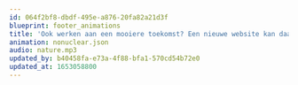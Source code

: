 ```yaml
---
id: 064f2bf8-dbdf-495e-a876-20fa82a21d3f
blueprint: footer_animations
title: 'Ook werken aan een mooiere toekomst? Een nieuwe website kan daarbij helpen.'
animation: nonuclear.json
audio: nature.mp3
updated_by: b40458fa-e73a-4f88-bfa1-570cd54b72e0
updated_at: 1653058800
---
```

